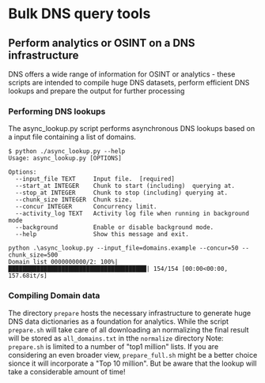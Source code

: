 # Bulk DNS query tools #
## Perform analytics or OSINT on a DNS infrastructure ##

DNS offers a wide range of information for OSINT or analytics - these scripts are intended to compile huge DNS datasets, perform efficient DNS lookups and prepare the output for further processing

### Performing DNS lookups ###

The async_lookup.py script performs asynchronous DNS lookups based on a input file containing a list of domains.  

```
$ python ./async_lookup.py --help
Usage: async_lookup.py [OPTIONS]

Options:
  --input_file TEXT     Input file.  [required]
  --start_at INTEGER    Chunk to start (including)  querying at.
  --stop_at INTEGER     Chunk to stop (including) querying at.
  --chunk_size INTEGER  Chunk size.
  --concur INTEGER      Concurrency limit.
  --activity_log TEXT   Activity log file when running in background mode
  --background          Enable or disable background mode.
  --help                Show this message and exit.
```



```
python .\async_lookup.py --input_file=domains.example --concur=50 --chunk_size=500
Domain list 0000000000/2: 100%|███████████████████████████████████████| 154/154 [00:00<00:00, 157.68it/s]
```

### Compiling Domain data ###

The directory ```prepare``` hosts the necessary infrastructure to generate huge DNS data dictionaries as a foundation for analytics.
While the script ```prepare.sh``` will take care of all downloading an normalizing the final result will be stored as ```all_domains.txt``` in tthe ```normalize``` directory 
Note: ```prepare.sh``` is limited to a number of "top1 million" lists. If you are considering an even broader view, ```prepare_full.sh``` might be a better choice sionce it will incorporate a "Top 10 million". But be aware that the lookup will take a considerable amount of time!